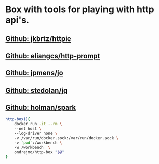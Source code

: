 # Box with tools for playing with http api's.
## [Github: jkbrtz/httpie](https://github.com/jkbrzt/httpie)
## [Github: eliangcs/http-prompt](https://github.com/eliangcs/http-prompt)
## [Github: jpmens/jo](https://github.com/jpmens/jo)
## [Github: stedolan/jq](https://github.com/stedolan/jq)
## [Github: holman/spark](https://github.com/holman/spark)
```bash
http-box(){  
	docker run -it --rm \  
    --net host \  
    --log-driver none \  
    -v /var/run/docker.sock:/var/run/docker.sock \  
    -v `pwd`:/workbench \  
    -w /workbench  \  
    ondrejmo/http-box "$@"  
}  
```
